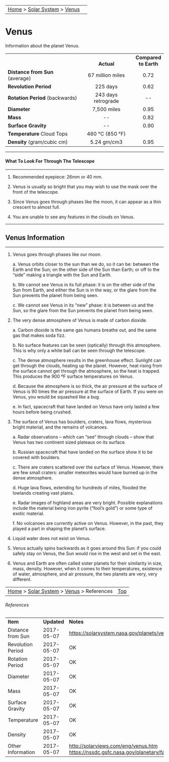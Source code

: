 |    |    |
|:---|---:|
|[Home](/notes/#object-notes) > [Solar System](/notes/#solar-system) > [Venus](#venus) |  |

# Venus

Information about the planet Venus.

|  |  |  |
|---|:--:|:--:|
|  |<br/>**Actual**|**Compared<br/>to Earth**|
|**Distance from Sun** (average)| 67 million miles | 0.72 |
|**Revolution Period**| 225 days | 0.62 |
|**Rotation Period** (backwards)| 243 days retrograde | -- |
|**Diameter**| 7,500 miles | 0.95 |
|**Mass**| -- | 0.82 |
|**Surface Gravity**| -- | 0.90 |
|**Temperature** Cloud Tops| 460 &deg;C (850 &deg;F)|  |
|**Density** (gram/cubic cm)|5.24 gm/cm3| 0.95 |

---
#### What To Look For Through The Telescope
---

1.	Recommended eyepiece: 26mm or 40 mm.

2.	Venus is usually so bright that you may wish to use the mask over the front of the  telescope.

3.	Since Venus goes through phases like the moon, it can appear as a thin crescent to almost full.

4.	You are unable to see any features in the clouds on Venus.

---
## Venus Information
---

1.	Venus goes through phases like our moon.

	a.	Venus orbits closer to the sun than we do, so it can be: between the Earth and the Sun; on the other side of the Sun than Earth; or off to the “side” making a triangle with the Sun and Earth.

	b.	We cannot see Venus in its full phase: it is on the other side of the Sun from Earth, and either the Sun is in the way, or the glare from the Sun prevents the planet from being seen.

	c.	We cannot see Venus in its “new” phase: it is between us and the Sun, so the glare from the Sun prevents the planet from being seen.

2.	The very dense atmosphere of Venus is made of carbon dioxide.

	a.	Carbon dioxide is the same gas humans breathe out, and the same gas that makes soda fizz. 

	b.	No surface features can be seen (optically) through this atmosphere.  This is why only a white ball can be seen through the telescope.

	c.	The dense atmosphere results in the greenhouse effect.  Sunlight can get through the clouds, heating up the planet.  However, heat rising from the surface cannot get through the atmosphere, so the heat is trapped.  This produces the 900 ºF surface temperatures on Venus.

	d.	Because the atmosphere is so thick, the air pressure at the surface of Venus is 90 times the air pressure at the surface of Earth.  If you were on Venus, you would be squashed like a bug.

	e.	In fact, spacecraft that have landed on Venus have only lasted a few hours before being crushed.

3.	The surface of Venus has boulders, craters, lava flows, mysterious bright material, and the remains of volcanoes.

	a.	Radar observations – which can “see” through clouds – show that Venus has two continent sized plateaus on its surface.

	b.	Russian spacecraft that have landed on the surface show it to be covered with boulders.

	c.	There are craters scattered over the surface of Venus.  However, there are few small craters: smaller meteorites would have burned up in the dense atmosphere.

	d.	Huge lava flows, extending for hundreds of miles, flooded the lowlands creating vast plains.

	e.	Radar images of highland areas are very bright.  Possible explanations include the material being iron pyrite (“fool’s gold”) or some type of exotic material.

	f.	No volcanoes are currently active on Venus.  However, in the past, they played a part in shaping the planet’s surface.

4.	Liquid water does not exist on Venus.

5.	Venus actually spins backwards as it goes around this Sun: if you could safely stay on Venus, the Sun would rise in the west and set in the east.

6.	Venus and Earth are often called sister planets for their similarity in size, mass, density.  However, when it comes to their temperatures, existence of water, atmosphere, and air pressure, the two planets are very, very different.

|    |    |
|:---|---:|
|[Home](/notes/#object-notes) > [Solar System](/notes/#solar-system) > [Venus](#venus) > References |[Top](#venus)|

###### References
|   |   |   |
|---|---|---|
|**Item**|**Updated**|**Notes**|
|Distance from Sun|2017-05-07|<https://solarsystem.nasa.gov/planets/venus/facts>|
|Revolution Period|2017-05-07| OK |
|Rotation Period|2017-05-07| OK |
|Diameter|2017-05-07| OK |
|Mass|2017-05-07| OK |
|Surface Gravity|2017-05-07| OK |
|Temperature|2017-05-07| OK |
|Density|2017-05-07| OK |
|Other Information|2017-05-07|<http://solarviews.com/eng/venus.htm><br/><https://nssdc.gsfc.nasa.gov/planetary/factsheet/venusfact.html>|